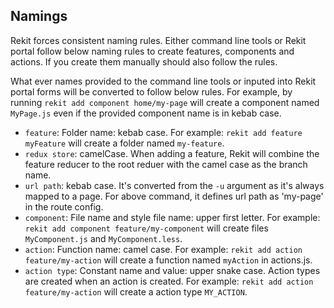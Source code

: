 ## Namings

Rekit forces consistent naming rules. Either command line tools or Rekit portal follow below naming rules to create features, components and actions. If you create them manually should also follow the rules.

What ever names provided to the command line tools or inputed into Rekit portal forms will be converted to follow below rules. For example, by running `rekit add component home/my-page` will create a component named `MyPage.js` even if the provided component name is in kebab case.

 * `feature`: Folder name: kebab case. For example: `rekit add feature myFeature` will create a folder named `my-feature`.
 * `redux store`: camelCase. When adding a feature, Rekit will combine the feature reducer to the root reduer with the camel case as the branch name.
 * `url path`: kebab case. It's converted from the `-u` argument as it's always mapped to a page. For above command, it defines url path as 'my-page' in the route config.
 * `component`: File name and style file name: upper first letter. For example: `rekit add component feature/my-component` will create files `MyComponent.js` and `MyComponent.less`.
 * `action`: Function name: camel case. For example: `rekit add action feature/my-action` will create a function named `myAction` in actions.js.
 * `action type`: Constant name and value: upper snake case. Action types are created when an action is created.  For example: `rekit add action feature/my-action` will create a action type `MY_ACTION`.
